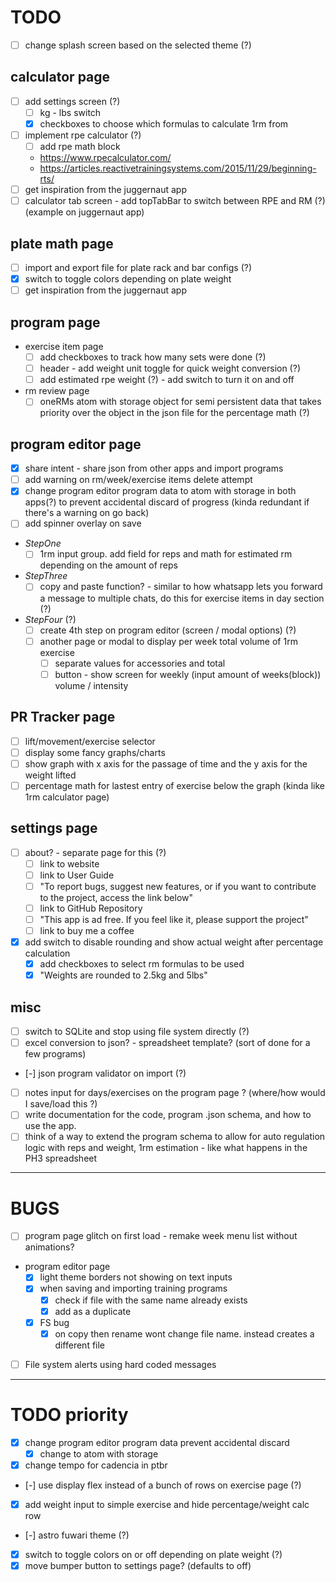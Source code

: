 # TODO

- [ ] change splash screen based on the selected theme (?)

## calculator page
  - [ ] add settings screen (?)
    - [ ] kg - lbs switch
    - [x] checkboxes to choose which formulas to calculate 1rm from
  - [ ] implement rpe calculator (?)
    - [ ] add rpe math block
    - https://www.rpecalculator.com/
    - https://articles.reactivetrainingsystems.com/2015/11/29/beginning-rts/
  - [ ] get inspiration from the juggernaut app
  - [ ] calculator tab screen - add topTabBar to switch between RPE and RM (?) (example on juggernaut app)

## plate math page
  - [ ] import and export file for plate rack and bar configs (?)
  - [x] switch to toggle colors depending on plate weight
  - [ ] get inspiration from the juggernaut app

## program page
  - exercise item page
    - [ ] add checkboxes to track how many sets were done (?)
    - [ ] header - add weight unit toggle for quick weight conversion (?)
    - [ ] add estimated rpe weight (?) - add switch to turn it on and off
  - rm review page
    - [ ] oneRMs atom with storage object for semi persistent data that takes priority over the object in the json file for the percentage math (?)

## program editor page
  - [x] share intent - share json from other apps and import programs
  - [ ] add warning on rm/week/exercise items delete attempt
  - [x] change program editor program data to atom with storage in both apps(?) to prevent accidental discard of progress (kinda redundant if there's a warning on go back)
  - [ ] add spinner overlay on save
  - *StepOne*
    - [ ] 1rm input group. add field for reps and math for estimated rm depending on the amount of reps
  - *StepThree*
    - [ ] copy and paste function? - similar to how whatsapp lets you forward a message to multiple chats, do this for exercise items in day section (?)
  - *StepFour* (?)
    - [ ] create 4th step on program editor (screen / modal options) (?)
    - [ ] another page or modal to display per week total volume of 1rm exercise
      - [ ] separate values for accessories and total
      - [ ] button - show screen for weekly (input amount of weeks(block)) volume / intensity

## PR Tracker page
  - [ ] lift/movement/exercise selector
  - [ ] display some fancy graphs/charts
  - [ ] show graph with x axis for the passage of time and the y axis for the weight lifted
  - [ ] percentage math for lastest entry of exercise below the graph (kinda like 1rm calculator page)

## settings page
  - [ ] about? - separate page for this (?)
    - [ ] link to website
    - [ ] link to User Guide
    - [ ] "To report bugs, suggest new features, or if you want to contribute to the project, access the link below"
    - [ ] link to GitHub Repository
    - [ ] "This app is ad free. If you feel like it, please support the project"
    - [ ] link to buy me a coffee
  - [x] add switch to disable rounding and show actual weight after percentage calculation
    - [x] add checkboxes to select rm formulas to be used
    - [x] "Weights are rounded to 2.5kg and 5lbs"

## misc
  - [ ] switch to SQLite and stop using file system directly (?)
  - [ ] excel conversion to json? - spreadsheet template? (sort of done for a few programs)
  - [-] json program validator on import (?)
  - [ ] notes input for days/exercises on the program page ? (where/how would I save/load this ?)
  - [ ] write documentation for the code, program .json schema, and how to use the app.
  - [ ] think of a way to extend the program schema to allow for auto regulation logic with reps and weight, 1rm estimation - like what happens in the PH3 spreadsheet

---

# BUGS

- [ ] program page glitch on first load - remake week menu list without animations?

- program editor page
  - [x] light theme borders not showing on text inputs
  - [x] when saving and importing training programs
    - [x] check if file with the same name already exists
    - [x] add as a duplicate
  - [x] FS bug
    - [x] on copy then rename wont change file name. instead creates a different file

- [ ] File system alerts using hard coded messages

---

# TODO priority

- [x] change program editor program data prevent accidental discard
  - [x] change to atom with storage
- [x] change tempo for cadencia in ptbr
- [-] use display flex instead of a bunch of rows on exercise page (?)
- [x] add weight input to simple exercise and hide percentage/weight calc row
- [-] astro fuwari theme (?)
- [x] switch to toggle colors on or off depending on plate weight (?)
- [x] move bumper button to settings page? (defaults to off)
